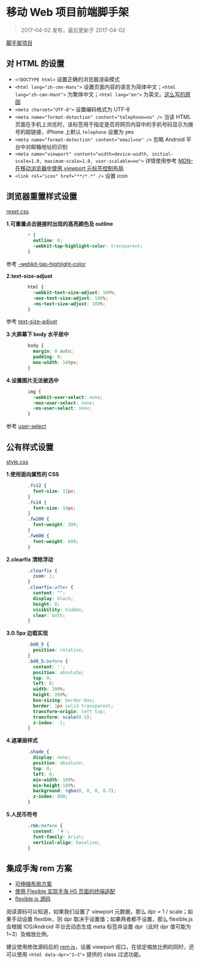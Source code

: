 移动 Web 项目前端脚手架
===

> 2017-04-02 发布，最后更新于 2017-04-02

[脚手架项目](https://github.com/AnHongpeng/mobile-web-case/tree/master/staging)

## 对 HTML 的设置

* `<!DOCTYPE html>` 设置正确的浏览器渲染模式
* `<html lang="zh-cmn-Hans">` 设置页面内容的语言为简体中文；`<html lang="zh-cmn-Hant">` 为繁体中文；`<html lang="en">` 为英文。[这么写的原因](https://www.zhihu.com/question/20797118)
* `<meta charset="UTF-8">` 设置编码格式为 UTF-8
* `<meta name="format-detection" content="telephone=no" />` 当该 HTML 页面在手机上浏览时，该标签用于指定是否将网页内容中的手机号码显示为拨号的超链接，iPhone 上默认 `telephone` 设置为 yes
* `<meta name="format-detection" content="email=no" />` 忽略 Android 平台中对邮箱地址的识别
* `<meta name="viewport" content="width=device-width, initial-scale=1.0, maximum-scale=1.0, user-scalable=no">` 详情使用参考 [MDN-在移动浏览器中使用 viewport 元标签控制布局](https://developer.mozilla.org/zh-CN/docs/Mobile/Viewport_meta_tag)
* `<link rel="icon" href="**/*.*" />` 设置 icon

## 浏览器重置样式设置

[reset.css](https://github.com/AnHongpeng/mobile-web-case/blob/master/staging/css/reset.css)

**1.可重置点击链接时出现的高亮颜色及 outline**

```css
        * {
          outline: 0;
          -webkit-tap-highlight-color: transparent;
        }
```

参考 [-webkit-tap-highlight-color](https://developer.mozilla.org/zh-CN/docs/Web/CSS/-webkit-tap-highlight-color)

**2.text-size-adjust**

```css
        html {
          -webkit-text-size-adjust: 100%;
          -moz-text-size-adjust: 100%;
          -ms-text-size-adjust: 100%;
        }
```

参考 [text-size-adjust](https://developer.mozilla.org/zh-CN/docs/Web/CSS/text-size-adjust)

**3.大屏幕下 body 水平居中**

```css
        body {
          margin: 0 auto;
          padding: 0;
          max-width: 540px;
        }
```

**4.设置图片无法被选中**

```css
        img {
          -webkit-user-select: none;
          -moz-user-select: none;
          -ms-user-select: none;
        }
```

参考 [user-select](https://developer.mozilla.org/zh-CN/docs/Web/CSS/user-select)

## 公有样式设置

[style.css](https://github.com/AnHongpeng/mobile-web-case/blob/master/staging/css/style.css)

**1.使用面向属性的 CSS**

```css
        .fs12 {
          font-size: 12px;
        }
        .fs14 {
          font-size: 14px;
        }
        .fw200 {
          font-weight: 200;
        }
        .fw600 {
          font-weight: 600;
        }
```

**2.clearfix 清除浮动**

```css
        .clearfix {
          zoom: 1;
        }
        .clearfix:after {
          content: "";
          display: block;
          height: 0;
          visibility: hidden;
          clear: both;
        }
```

**3.0.5px 边框实现**

```css
        .bd0_5 {
          position: relative;
        }
        .bd0_5:before {
          content: '';
          position: absolute;
          top: 0;
          left: 0;
          width: 200%;
          height: 200%;
          box-sizing: border-box;
          border: 1px solid transparent;
          transform-origin: left top;
          transform: scale(0.5);
          z-index: -1;
        }
```

**4.遮罩层样式**

```css
        .shade {
          display: none;
          position: absolute;
          top: 0;
          left: 0;
          min-width: 100%;
          min-height:100%;
          background: rgba(0, 0, 0, 0.7);
          z-index: 800;
        }
```

**5.人民币符号**

```css
        .rmb:before {
          content: '￥';
          font-family: Arial;
          vertical-align: baseline;
        }
```

## 集成手淘 rem 方案

* [可伸缩布局方案](https://github.com/amfe/lib-flexible)
* [使用 Flexible 实现手淘 H5 页面的终端适配](https://github.com/amfe/article/issues/17)
* [flexible.js 源码](https://github.com/amfe/lib-flexible/blob/master/src/flexible.js)

阅读源码可以知道，如果我们设置了 viewport 元数据，那么 dpr = 1 / scale；如果手动设置 flexible，则 dpr 取决于设置值；如果两者都不设置，那么 flexible.js 会根据 IOS/Android 平台去动态生成 meta 标签并设置 dpr（此时 dpr 值可能为 1~3）及缩放比例。

建议使用修改源码后的 [rem.js](https://github.com/AnHongpeng/mobile-web-case/blob/master/lib/rem.js)，设置 viewport 视口，在锁定缩放比例的同时，还可以使用 `<html data-dpr="1~3">` 提供的 class 过滤功能。

